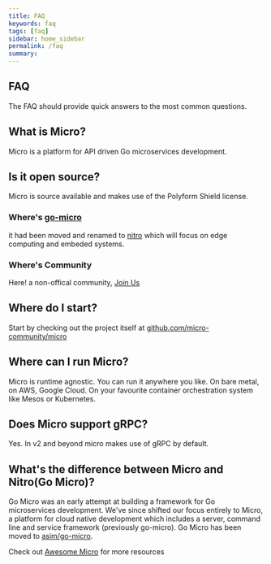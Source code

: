 ```yaml
---
title: FAQ
keywords: faq
tags: [faq]
sidebar: home_sidebar
permalink: /faq
summary:
---
```


## FAQ

The FAQ should provide quick answers to the most common questions.

## What is Micro?

Micro is a platform for API driven Go microservices development.

## Is it open source?

Micro is source available and makes use of the Polyform Shield license.

### Where's [go-micro](https://github.com/micro/go-micro)

it had been moved and renamed to [nitro](https://github.com/asim/nitro) which will focus on edge computing and embeded systems.

### Where's Community

Here! a non-offical community, [Join Us](https://github.com/micro-community/how-to-join)
## Where do I start?

Start by checking out the project itself at [github.com/micro-community/micro](https://github.com/micro-community/micro)

## Where can I run Micro?

Micro is runtime agnostic. You can run it anywhere you like. On bare metal, on AWS, Google Cloud. On your favourite container orchestration system like Mesos or Kubernetes.

## Does Micro support gRPC?

Yes. In v2 and beyond micro makes use of gRPC by default.

## What's the difference between Micro and Nitro(Go Micro)?

Go Micro was an early attempt at building a framework for Go microservices development. We've since shifted our focus entirely to Micro, 
a platform for cloud native development which includes a server, command line and service framework (previously go-micro). Go Micro has 
been moved to [asim/go-micro](https://github.com/asim/go-micro).


Check out [Awesome Micro](https://github.com/micro-community/awesome-micro) for more resources